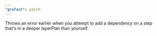 ```yaml
---
"grafast": patch
---
```


Throws an error earlier when you attempt to add a dependency on a step that's in
a deeper layerPlan than yourself.

